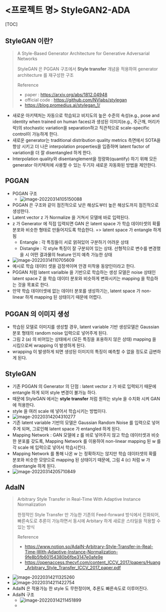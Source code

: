 # <프로젝트 명> StyleGAN2-ADA

[TOC]

## StyleGAN 이란?

> A Style-Based Generator Architecture for Generative Adversarial Networks
>
> StyleGAN 은 PGGAN 구조에서 **Style transfer** 개념을 적용하여 generator architecture 를 재구성한 구조
>
> Reference
>
> - paper : https://arxiv.org/abs/1812.04948
> - official code : https://github.com/NVlabs/stylegan
> - https://blog.promedius.ai/stylegan_1/

- 새로운 아키텍처는 자동으로 학습되고 비지도의 높은 수준의 속성(e.g., pose and identity when trained on human faces)과 생성된 이미지(e.g., 주근깨, 머리카락)의 stochastic variation을 separation하고 직관적으로 scale-specific control이 가능하게 한다.
- 새로운 generator는 traditional distribution quality metrics 측면에서 SOTA을 향상 시키고 더 나은 interpolation properties을 입증하며 latent factor of variation을 더 잘 disentangled 하게 한다.
- Interpolation quality와 disentanglement을 정량화(quantify) 하기 위해 모든 generator 아키텍처에 사용할 수 있는 두기자 새로운 자동화된 방법을 제안한다.



## PGGAN

- PGGAN 구조
  - ![image-20220314105150088](C:\Users\multicampus\AppData\Roaming\Typora\typora-user-images\image-20220314105150088.png)
- PGGAN 은 구조와 같이 점진적으로 낮은 해상도부터 높은 해상도까지 점진적으로 생성한다.
- Latent vector z 가 Normalize 을 거쳐서 모델에 바로 입력된다.
- z 가 Generator 에 직접 입력되면 GAN 은 latent space 가 학습 데이터셋의 확률분포와 비슷한 형태로 만들어지도록 학습한다. => latent space 가 entangle 하게 됨
  - Entangle : 각 특징들이 서로 얽혀있어 구분하기 어려운 상태
  - Distangle : 각 style 특징이 잘 구분되어 있는 상태. 선형적으로 변수를 변경했을 시 어떤 결과물의 feature 인지 예측 가능한 상태
- ![image-20220314110705609](C:\Users\multicampus\AppData\Roaming\Typora\typora-user-images\image-20220314110705609.png)
- 예시로 학습 데이터 셋을 검정색이며 안경 미착용 동양인이라고 한다.
- PGGAN 처럼 latent varialble 을 기반으로 학습하는 생성 모델은 noise 상태인 latent space Z 을 학습 데이터 분포와 비슷하게 변화시키는 mapping 을 학습하는 것을 목표로 한다.
- 만약 학습 데이터셋에 없는 데이터 분포를 생성하기는, latent space 가 non-linear 하게 mapping 된 상태이기 때문에 어렵다.



## PGGAN 의 이미지 생성

- 학습된 모델로 이미지를 생성할 경우, latent variable 기반 생성모델은 Gaussian 분포 형태의 random noise 입력으로 넣어주게 된다.
- 그림 2 (a) 의 비어있는 상태에서 (모든 특징을 포용하지 않은 상태) mapping 을 시킴으로써 wrapping 이 발생하게 된다.
- wrapping 이 발생하게 되면 생성된 이미지의 특징이 예측할 수 없을 정도로 급변하게 된다.



## StyleGAN

- 기존 PGGAN 의 Generator 의 단점 : latent vector z 가 바로 입력되기 때문에 entangle 하게 되어 style 변경이 불가능 하다.
- 때문에 StyleGAN 에서는 **style transfer** 처럼 원하는 style 을 수치화 시켜 GAN 에 적용한다.
- style 을 여러 scale 에 넣어서 학습시키는 방법이다.
- ![image-20220314204310277](C:\Users\multicampus\AppData\Roaming\Typora\typora-user-images\image-20220314204310277.png)
- 기존 latent variable 기반의 모델은 Gaussian Random Noise 를 입력으로 넣어주게 되며, 그로인해 latent space 가 entangled 하게 된다.
- Mapping Network : GAN 모델에 z 를 바로 넣어주지 않고 학습 데이터셋과 비슷한 분포를 갖도록, Mapping Network 를 이용하여 non-linear mapping 된 w 를 각 scale 에 입력으로 넣어서 학습시킨다.
- Mapping Network 를 통해 나온 w 는 정확하지는 않지만 학습 데이터셋의 확률 분포와 비슷한 모양으로 mapping 된 상태이기 때문에, 그림 4 (c) 처럼 w 가 disentangle 하게 된다.
- ![image-20220314205710849](C:\Users\multicampus\AppData\Roaming\Typora\typora-user-images\image-20220314205710849.png)



## AdaIN

> Arbitrary Style Transfer in Real-Time With Adaptive Instance Normalization
>
> 한정적인 Style Transfer 만 가능한 기존의 Feed-forward 방식에서 진화되어, 빠른속도로 추론이 가능하면서 동시에 Arbitary 하게 새로운 스타일을 적용할 수 있는 방식
>
> Reference
>
> - https://www.notion.so/AdaIN-Arbitrary-Style-Transfer-in-Real-Time-With-Adaptive-Instance-Normalization-9fe8b5fb60154380b6fbe3147e0afe9e
> - https://openaccess.thecvf.com/content_ICCV_2017/papers/Huang_Arbitrary_Style_Transfer_ICCV_2017_paper.pdf



- ![image-20220314211325260](C:\Users\multicampus\AppData\Roaming\Typora\typora-user-images\image-20220314211325260.png)
- ![image-20220314211422754](C:\Users\multicampus\AppData\Roaming\Typora\typora-user-images\image-20220314211422754.png)
- AdaIN 은 적용가능 한 style 도 무한정이며, 추론도 빠른속도로 이루어진다.
- AdaIN 구조
  - ![image-20220314211451899](C:\Users\multicampus\AppData\Roaming\Typora\typora-user-images\image-20220314211451899.png)
  - 

